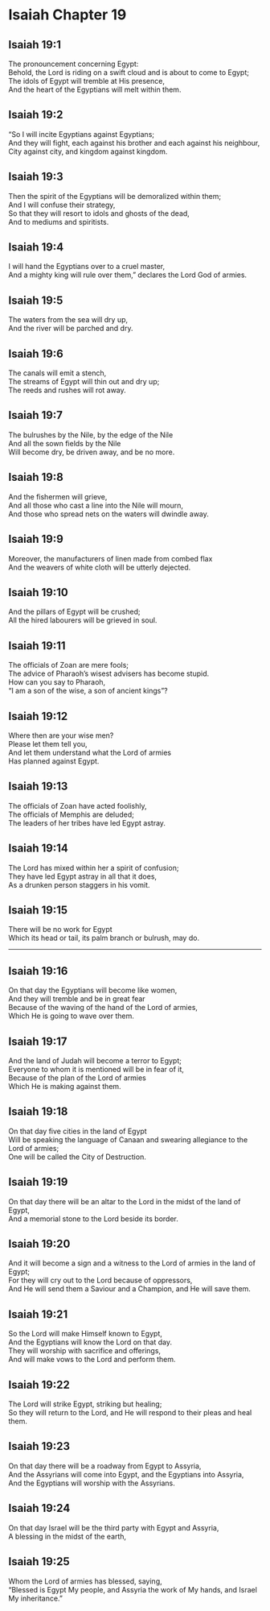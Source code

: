 # Isaiah Chapter 19

## Isaiah 19:1  
The pronouncement concerning Egypt:  
Behold, the Lord is riding on a swift cloud and is about to come to Egypt;  
The idols of Egypt will tremble at His presence,  
And the heart of the Egyptians will melt within them.

## Isaiah 19:2  
“So I will incite Egyptians against Egyptians;  
And they will fight, each against his brother and each against his neighbour,  
City against city, and kingdom against kingdom.

## Isaiah 19:3  
Then the spirit of the Egyptians will be demoralized within them;  
And I will confuse their strategy,  
So that they will resort to idols and ghosts of the dead,  
And to mediums and spiritists.

## Isaiah 19:4  
I will hand the Egyptians over to a cruel master,  
And a mighty king will rule over them,” declares the Lord God of armies.

## Isaiah 19:5  
The waters from the sea will dry up,  
And the river will be parched and dry.

## Isaiah 19:6  
The canals will emit a stench,  
The streams of Egypt will thin out and dry up;  
The reeds and rushes will rot away.

## Isaiah 19:7  
The bulrushes by the Nile, by the edge of the Nile  
And all the sown fields by the Nile  
Will become dry, be driven away, and be no more.

## Isaiah 19:8  
And the fishermen will grieve,  
And all those who cast a line into the Nile will mourn,  
And those who spread nets on the waters will dwindle away.

## Isaiah 19:9  
Moreover, the manufacturers of linen made from combed flax  
And the weavers of white cloth will be utterly dejected.

## Isaiah 19:10  
And the pillars of Egypt will be crushed;  
All the hired labourers will be grieved in soul.

## Isaiah 19:11  
The officials of Zoan are mere fools;  
The advice of Pharaoh’s wisest advisers has become stupid.  
How can you say to Pharaoh,  
“I am a son of the wise, a son of ancient kings”?

## Isaiah 19:12  
Where then are your wise men?  
Please let them tell you,  
And let them understand what the Lord of armies  
Has planned against Egypt.

## Isaiah 19:13  
The officials of Zoan have acted foolishly,  
The officials of Memphis are deluded;  
The leaders of her tribes have led Egypt astray.

## Isaiah 19:14  
The Lord has mixed within her a spirit of confusion;  
They have led Egypt astray in all that it does,  
As a drunken person staggers in his vomit.

## Isaiah 19:15  
There will be no work for Egypt  
Which its head or tail, its palm branch or bulrush, may do.

---

## Isaiah 19:16  
On that day the Egyptians will become like women,  
And they will tremble and be in great fear  
Because of the waving of the hand of the Lord of armies,  
Which He is going to wave over them.

## Isaiah 19:17  
And the land of Judah will become a terror to Egypt;  
Everyone to whom it is mentioned will be in fear of it,  
Because of the plan of the Lord of armies  
Which He is making against them.

## Isaiah 19:18  
On that day five cities in the land of Egypt  
Will be speaking the language of Canaan and swearing allegiance to the Lord of armies;  
One will be called the City of Destruction.

## Isaiah 19:19  
On that day there will be an altar to the Lord in the midst of the land of Egypt,  
And a memorial stone to the Lord beside its border.

## Isaiah 19:20  
And it will become a sign and a witness to the Lord of armies in the land of Egypt;  
For they will cry out to the Lord because of oppressors,  
And He will send them a Saviour and a Champion, and He will save them.

## Isaiah 19:21  
So the Lord will make Himself known to Egypt,  
And the Egyptians will know the Lord on that day.  
They will worship with sacrifice and offerings,  
And will make vows to the Lord and perform them.

## Isaiah 19:22  
The Lord will strike Egypt, striking but healing;  
So they will return to the Lord, and He will respond to their pleas and heal them.

## Isaiah 19:23  
On that day there will be a roadway from Egypt to Assyria,  
And the Assyrians will come into Egypt, and the Egyptians into Assyria,  
And the Egyptians will worship with the Assyrians.

## Isaiah 19:24  
On that day Israel will be the third party with Egypt and Assyria,  
A blessing in the midst of the earth,

## Isaiah 19:25  
Whom the Lord of armies has blessed, saying,  
“Blessed is Egypt My people, and Assyria the work of My hands, and Israel My inheritance.”
